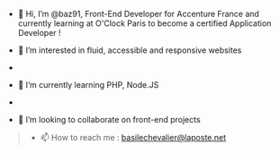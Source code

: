 - 👋 Hi, I’m @baz91, Front-End Developer for Accenture France and currently learning at O'Clock Paris to become a certified Application Developer !


- 👀 I’m interested in fluid, accessible and responsive websites 
- 
- 🌱 I’m currently learning PHP, Node.JS 


- 
- 💞️ I’m looking to collaborate on front-end projects


> - 📫 How to reach me : basilechevalier@laposte.net

<!---
baz91/baz91 is a ✨ special ✨ repository because its `README.md` (this file) appears on your GitHub profile.
You can click the Preview link to take a look at your changes.
--->
